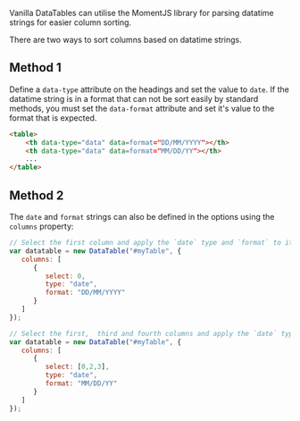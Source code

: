 Vanilla DataTables can utilise the MomentJS library for parsing datatime strings for easier column sorting.

There are two ways to sort columns based on datatime strings.

## Method 1

Define a `data-type` attribute on the headings and set the value to `date`. If the datatime string is in a format that can not be sort easily by standard methods, you must set the `data-format` attribute and set it's value to the format that is expected.

```html
<table>
    <th data-type="data" data=format="DD/MM/YYYY"></th>
    <th data-type="data" data=format="MM/DD/YY"></th>
    ...
</table>
```

## Method 2

The `date` and `format` strings can also be defined in the options using the `columns` property:

```javascript
// Select the first column and apply the `date` type and `format` to it
var datatable = new DataTable("#myTable", {
   columns: [
      {
         select: 0,
         type: "date",
         format: "DD/MM/YYYY"
      }
   ]
});

// Select the first,  third and fourth columns and apply the `date` type and `format` to them
var datatable = new DataTable("#myTable", {
   columns: [
      {
         select: [0,2,3],
         type: "date",
         format: "MM/DD/YY"
      }
   ]
});
```